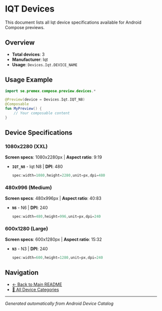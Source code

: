 # IQT Devices

This document lists all Iqt device specifications available for Android Compose previews.

## Overview

- **Total devices**: 3
- **Manufacturer**: Iqt
- **Usage**: `Devices.Iqt.DEVICE_NAME`

## Usage Example

```kotlin
import se.premex.compose.preview.devices.*

@Preview(device = Devices.Iqt.IQT_N8)
@Composable
fun MyPreview() {
    // Your composable content
}
```

## Device Specifications

### 1080x2280 (XXL)

**Screen specs**: 1080x2280px | **Aspect ratio**: 9:19

- **`IQT_N8`** - Iqt N8 | **DPI**: 480
  ```kotlin
  spec:width=1080,height=2280,unit=px,dpi=480
  ```

### 480x996 (Medium)

**Screen specs**: 480x996px | **Aspect ratio**: 40:83

- **`N6`** - N6 | **DPI**: 240
  ```kotlin
  spec:width=480,height=996,unit=px,dpi=240
  ```

### 600x1280 (Large)

**Screen specs**: 600x1280px | **Aspect ratio**: 15:32

- **`N3`** - N3 | **DPI**: 240
  ```kotlin
  spec:width=600,height=1280,unit=px,dpi=240
  ```

## Navigation

- [← Back to Main README](../../README.md)
- [📱 All Device Categories](../README.md)

---
*Generated automatically from Android Device Catalog*
